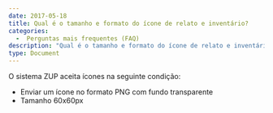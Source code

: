 ```yaml
---
date: 2017-05-18
title: Qual é o tamanho e formato do ícone de relato e inventário?
categories:
  -  Perguntas mais frequentes (FAQ)
description: "Qual é o tamanho e formato do ícone de relato e inventário?"
type: Document
---
```


O sistema ZUP aceita ícones na seguinte condição:

- Enviar um ícone no formato PNG com fundo transparente
- Tamanho 60x60px
